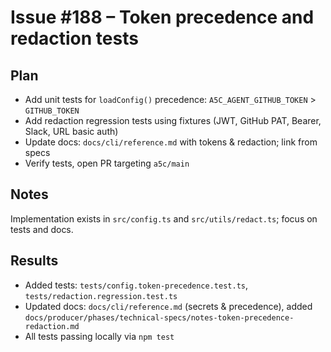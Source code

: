 # Issue #188 – Token precedence and redaction tests

## Plan
- Add unit tests for `loadConfig()` precedence: `A5C_AGENT_GITHUB_TOKEN` > `GITHUB_TOKEN`
- Add redaction regression tests using fixtures (JWT, GitHub PAT, Bearer, Slack, URL basic auth)
- Update docs: `docs/cli/reference.md` with tokens & redaction; link from specs
- Verify tests, open PR targeting `a5c/main`

## Notes
Implementation exists in `src/config.ts` and `src/utils/redact.ts`; focus on tests and docs.

## Results
- Added tests: `tests/config.token-precedence.test.ts`, `tests/redaction.regression.test.ts`
- Updated docs: `docs/cli/reference.md` (secrets & precedence), added `docs/producer/phases/technical-specs/notes-token-precedence-redaction.md`
- All tests passing locally via `npm test`
